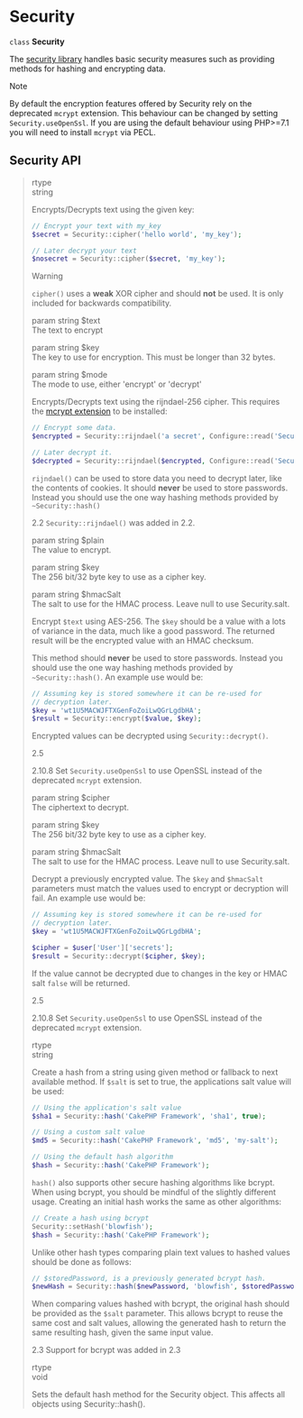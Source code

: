 # Security

`class` **Security**

The [security library](https://api.cakephp.org/2.x/class-Security.md)
handles basic security measures such as providing methods for
hashing and encrypting data.

> [!NOTE]
> By default the encryption features offered by Security rely on the deprecated
> `mcrypt` extension.
> This behaviour can be changed by setting `Security.useOpenSsl`.
> If you are using the default behaviour using PHP\>=7.1 you will need to
> install `mcrypt` via PECL.

## Security API

> rtype  
> string
>
> Encrypts/Decrypts text using the given key:
>
> ``` php
> // Encrypt your text with my_key
> $secret = Security::cipher('hello world', 'my_key');
>
> // Later decrypt your text
> $nosecret = Security::cipher($secret, 'my_key');
> ```
>
> > [!WARNING]
> > `cipher()` uses a **weak** XOR cipher and should **not** be used.
> > It is only included for backwards compatibility.
>
> param string \$text  
> The text to encrypt
>
> param string \$key  
> The key to use for encryption. This must be longer than
> 32 bytes.
>
> param string \$mode  
> The mode to use, either 'encrypt' or 'decrypt'
>
> Encrypts/Decrypts text using the rijndael-256 cipher. This requires the
> [mcrypt extension](https://www.php.net/mcrypt) to be installed:
>
> ``` php
> // Encrypt some data.
> $encrypted = Security::rijndael('a secret', Configure::read('Security.key'), 'encrypt');
>
> // Later decrypt it.
> $decrypted = Security::rijndael($encrypted, Configure::read('Security.key'), 'decrypt');
> ```
>
> `rijndael()` can be used to store data you need to decrypt later, like the
> contents of cookies. It should **never** be used to store passwords.
> Instead you should use the one way hashing methods provided by
> `~Security::hash()`
>
> <div class="versionadded">
>
> 2.2
> `Security::rijndael()` was added in 2.2.
>
> </div>
>
> param string \$plain  
> The value to encrypt.
>
> param string \$key  
> The 256 bit/32 byte key to use as a cipher key.
>
> param string \$hmacSalt  
> The salt to use for the HMAC process. Leave null to use Security.salt.
>
> Encrypt `$text` using AES-256. The `$key` should be a value with a
> lots of variance in the data, much like a good password. The returned result
> will be the encrypted value with an HMAC checksum.
>
> This method should **never** be used to store passwords. Instead you should
> use the one way hashing methods provided by `~Security::hash()`.
> An example use would be:
>
> ``` php
> // Assuming key is stored somewhere it can be re-used for
> // decryption later.
> $key = 'wt1U5MACWJFTXGenFoZoiLwQGrLgdbHA';
> $result = Security::encrypt($value, $key);
> ```
>
> Encrypted values can be decrypted using `Security::decrypt()`.
>
> <div class="versionadded">
>
> 2.5
>
> </div>
>
> <div class="versionadded">
>
> 2.10.8
> Set `Security.useOpenSsl` to use OpenSSL instead of the deprecated `mcrypt` extension.
>
> </div>
>
> param string \$cipher  
> The ciphertext to decrypt.
>
> param string \$key  
> The 256 bit/32 byte key to use as a cipher key.
>
> param string \$hmacSalt  
> The salt to use for the HMAC process. Leave null to use Security.salt.
>
> Decrypt a previously encrypted value. The `$key` and `$hmacSalt`
> parameters must match the values used to encrypt or decryption will fail. An
> example use would be:
>
> ``` php
> // Assuming key is stored somewhere it can be re-used for
> // decryption later.
> $key = 'wt1U5MACWJFTXGenFoZoiLwQGrLgdbHA';
>
> $cipher = $user['User']['secrets'];
> $result = Security::decrypt($cipher, $key);
> ```
>
> If the value cannot be decrypted due to changes in the key or HMAC salt
> `false` will be returned.
>
> <div class="versionadded">
>
> 2.5
>
> </div>
>
> <div class="versionadded">
>
> 2.10.8
> Set `Security.useOpenSsl` to use OpenSSL instead of the deprecated `mcrypt` extension.
>
> </div>
>
> rtype  
> string
>
> Create a hash from a string using given method or fallback to next
> available method. If `$salt` is set to true, the applications salt
> value will be used:
>
> ``` php
> // Using the application's salt value
> $sha1 = Security::hash('CakePHP Framework', 'sha1', true);
>
> // Using a custom salt value
> $md5 = Security::hash('CakePHP Framework', 'md5', 'my-salt');
>
> // Using the default hash algorithm
> $hash = Security::hash('CakePHP Framework');
> ```
>
> `hash()` also supports other secure hashing algorithms like bcrypt. When
> using bcrypt, you should be mindful of the slightly different usage.
> Creating an initial hash works the same as other algorithms:
>
> ``` php
> // Create a hash using bcrypt
> Security::setHash('blowfish');
> $hash = Security::hash('CakePHP Framework');
> ```
>
> Unlike other hash types comparing plain text values to hashed values should
> be done as follows:
>
> ``` php
> // $storedPassword, is a previously generated bcrypt hash.
> $newHash = Security::hash($newPassword, 'blowfish', $storedPassword);
> ```
>
> When comparing values hashed with bcrypt, the original hash should be
> provided as the `$salt` parameter. This allows bcrypt to reuse the same
> cost and salt values, allowing the generated hash to return the same
> resulting hash, given the same input value.
>
> <div class="versionchanged">
>
> 2.3
> Support for bcrypt was added in 2.3
>
> </div>
>
> rtype  
> void
>
> Sets the default hash method for the Security object. This
> affects all objects using Security::hash().
